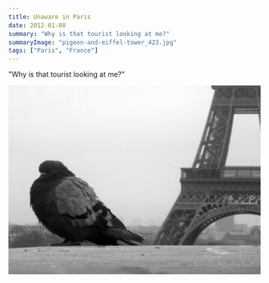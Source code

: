 ```yaml
---
title: Unaware in Paris
date: 2012-01-08
summary: "Why is that tourist looking at me?"
summaryImage: "pigeon-and-eiffel-tower_423.jpg"
tags: ["Paris", "France"]
---
```


"Why is that tourist looking at me?"

![](pigeon-and-eiffel-tower_423.jpg)